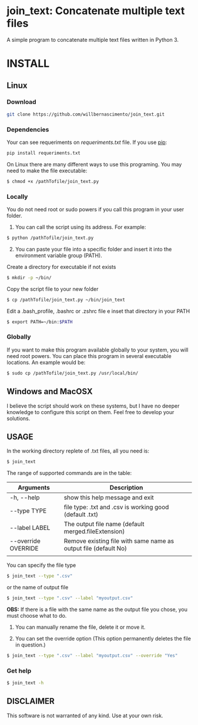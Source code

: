 # join_text: Concatenate multiple text files
A simple program to concatenate multiple text files written in Python 3.

# INSTALL

## Linux

### Download
```bash
git clone https://github.com/willbernascimento/join_text.git

```

### Dependencies
Your can see requeriments on *requeriments.txt* file. If you use [pip](https://pip.pypa.io/en/latest/reference/pip_install/#id18):

```bash
pip install requeriments.txt

```

On Linux there are many different ways to use this programing. You may need to make the file executable: 

```bash
$ chmod +x /pathTofile/join_text.py

```

### Locally
You do not need root or sudo powers if you call this program in your user folder.

1. You can call the script using its address. For example:

```bash
$ python /pathTofile/join_text.py

```

2. You can paste your file into a specific folder and insert it into the environment variable group (PATH).

Create a directory for executable if not exists 

```bash
$ mkdir -p ~/bin/ 

```
Copy the script file to your new folder

```bash
$ cp /pathTofile/join_text.py ~/bin/join_text

```

Edit a .bash_profile, .bashrc or .zshrc file e inset that directory in your PATH

```bash
$ export PATH=~/bin:$PATH
```

### Globally
If you want to make this program available globally to your system, you will need root powers. You can place this program in several executable locations. An example would be:

```bash
$ sudo cp /pathTofile/join_text.py /usr/local/bin/
```

## Windows and MacOSX
I believe the script should work on these systems, but I have no deeper knowledge to configure this script on them. Feel free to develop your solutions.

## USAGE
In the working directory replete of .txt files, all you need is:

```bash
$ join_text
```

The range of supported commands are in the table:

| Arguments            | Description
|----------------------|----------------------------------------------
| -h, --help           | show this help message and exit
| --type TYPE          | file type: .txt and .csv is working good (default .txt)
| --label LABEL        | The output file name (default merged.fileExtension)
| --override OVERRIDE  | Remove existing file with same name as output file (default No)
|                      |

You can specify the file type

```bash
$ join_text --type ".csv"
```

or the name of output file

```bash
$ join_text --type ".csv" --label "myoutput.csv"
```

**OBS:**
If there is a file with the same name as the output file you chose, you must choose what to do.

1. You can manually rename the file, delete it or move it.

2. You can set the override option (This option permanently deletes the file in question.)

```bash
$ join_text --type ".csv" --label "myoutput.csv" --override "Yes"
```

### Get help
```bash
$ join_text -h
```


## DISCLAIMER
This software is not warranted of any kind. Use at your own risk.



